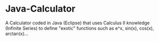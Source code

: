 # Java-Calculator
A Calculator coded in Java (Eclipse) that uses Calculus II knowledge (Infinite Series) to define "exotic" functions such as e^x, sin(x), cos(x), arctan(x)... 
